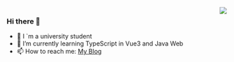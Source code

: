 <img align="right" src="https://github-readme-stats.vercel.app/api?username=Monsters1228&show_icons=true&theme=radical" />

### Hi there 👋

- 🔭 I `m a university student
- 🌱 I’m currently learning TypeScript in Vue3 and Java Web  
- 📫 How to reach me: [My Blog](http://blog.monsters1228.cc/)



